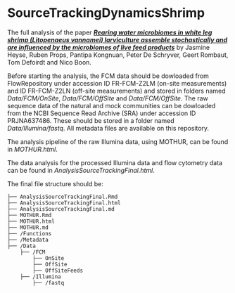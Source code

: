 # SourceTrackingDynamicsShrimp

The full analysis of the paper [***Rearing water microbiomes in white leg shrimp (Litopenaeus vannamei) larviculture assemble stochastically and are influenced by the microbiomes of live feed products***](https://github.com/jeheyse/SourceTrackingDynamicsShrimp) by Jasmine Heyse, Ruben Props, Pantipa Kongnuan, Peter De Schryver, Geert Rombaut, Tom Defoirdt and Nico Boon.

Before starting the analysis, the FCM data should be dowloaded from FlowRepository under accession ID FR-FCM-Z2LM (on-site measurements) and ID FR-FCM-Z2LN (off-site measurements) and stored in folders named _Data/FCM/OnSite_, _Data/FCM/OffSite_ and _Data/FCM/OffSite_. The raw sequence data of the natural and mock communities can be dowloaded from the NCBI Sequence Read Archive (SRA) under accession ID PRJNA637486. These should be stored in a folder named _Data/Illumina/fastq_. All metadata files are available on this repository.

The analysis pipeline of the raw Illumina data, using MOTHUR, can be found in _MOTHUR.html_. 

The data analysis for the processed Illumina data and flow cytometry data can be found in _AnalysisSourceTrackingFinal.html_.

The final file structure should be: 

```
├── AnalysisSourceTrackingFinal.Rmd
├── AnalysisSourceTrackingFinal.html
├── AnalysisSourceTrackingFinal.md
├── MOTHUR.Rmd
├── MOTHUR.html
├── MOTHUR.md
├── /Functions
├── /Metadata
├── /Data
    ├── /FCM
	    ├── OnSite
	    ├── OffSite
	    ├── OffSiteFeeds
    ├── /Illumina
	    ├── /fastq
```